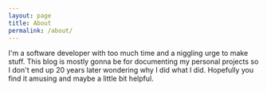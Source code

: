 ```yaml
---
layout: page
title: About
permalink: /about/
---
```


I'm a software developer with too much time and a niggling urge to make stuff.
This blog is mostly gonna be for documenting my personal projects so I don't end up 20 years later wondering why I did what I did.
Hopefully you find it amusing and maybe a little bit helpful.
